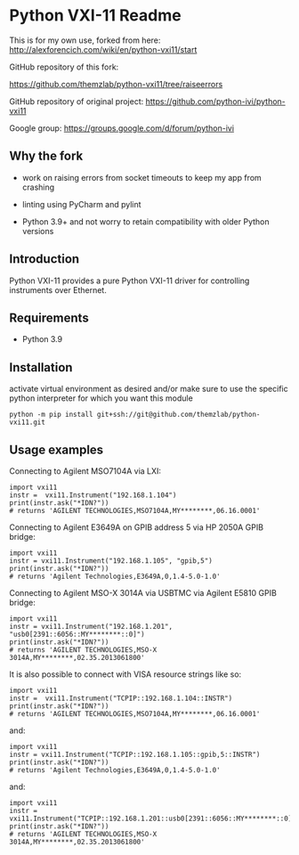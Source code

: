 # Python VXI-11 Readme

This is for my own use, forked from here:
http://alexforencich.com/wiki/en/python-vxi11/start

GitHub repository of this fork:

https://github.com/themzlab/python-vxi11/tree/raiseerrors

GitHub repository of original project:
https://github.com/python-ivi/python-vxi11

Google group:
https://groups.google.com/d/forum/python-ivi



## Why the fork

- work on raising errors from socket timeouts to keep my app from crashing

- linting using PyCharm and pylint

- Python 3.9+ and not worry to retain compatibility with older Python versions

  

## Introduction

Python VXI-11 provides a pure Python VXI-11 driver for controlling instruments
over Ethernet.

## Requirements

* Python 3.9

## Installation

activate virtual environment as desired and/or make sure to use the specific python interpreter for which you want this module

    python -m pip install git+ssh://git@github.com/themzlab/python-vxi11.git

## Usage examples

Connecting to Agilent MSO7104A via LXI:

    import vxi11
    instr =  vxi11.Instrument("192.168.1.104")
    print(instr.ask("*IDN?"))
    # returns 'AGILENT TECHNOLOGIES,MSO7104A,MY********,06.16.0001'

Connecting to Agilent E3649A on GPIB address 5 via HP 2050A GPIB bridge:

    import vxi11
    instr = vxi11.Instrument("192.168.1.105", "gpib,5")
    print(instr.ask("*IDN?"))
    # returns 'Agilent Technologies,E3649A,0,1.4-5.0-1.0'

Connecting to Agilent MSO-X 3014A via USBTMC via Agilent E5810 GPIB bridge:

    import vxi11
    instr = vxi11.Instrument("192.168.1.201", "usb0[2391::6056::MY********::0]")
    print(instr.ask("*IDN?"))
    # returns 'AGILENT TECHNOLOGIES,MSO-X 3014A,MY********,02.35.2013061800'

It is also possible to connect with VISA resource strings like so:

    import vxi11
    instr =  vxi11.Instrument("TCPIP::192.168.1.104::INSTR")
    print(instr.ask("*IDN?"))
    # returns 'AGILENT TECHNOLOGIES,MSO7104A,MY********,06.16.0001'

and:

    import vxi11
    instr = vxi11.Instrument("TCPIP::192.168.1.105::gpib,5::INSTR")
    print(instr.ask("*IDN?"))
    # returns 'Agilent Technologies,E3649A,0,1.4-5.0-1.0'

and:

    import vxi11
    instr = vxi11.Instrument("TCPIP::192.168.1.201::usb0[2391::6056::MY********::0]::INSTR")
    print(instr.ask("*IDN?"))
    # returns 'AGILENT TECHNOLOGIES,MSO-X 3014A,MY********,02.35.2013061800'

